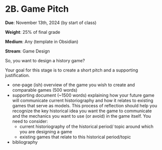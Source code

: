 # 2B. Game Pitch

**Due**: November 13th, 2024 (by start of class)

**Weight**: 25% of final grade

**Medium**: Any (template in Obsidian)

**Stream**: Game Design

So, you want to design a history game?&#x20;

Your goal for this stage is to create a short pitch and a supporting justification.

* one-page (ish) overview of the game you wish to create and comparable games (500 words)
* supporting document (\~1500 words) explaining how your future game will communicate current historiography and how it relates to existing games that serve as models. This process of reflection should help you recognize the key historical idea you want the game to communicate and the mechanics you want to use (or avoid) in the game itself. You need to consider:
  * current historiography of the historical period/ topic around which you are designing a game
  * existing games that relate to this historical period/topic
* bibliography

&#x20;
